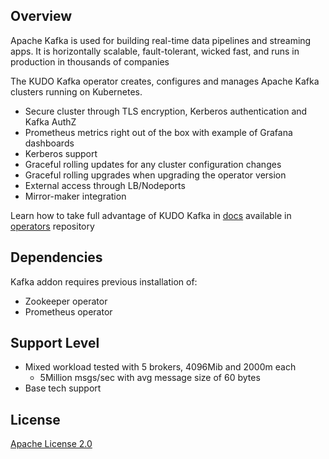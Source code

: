 ## Overview
Apache Kafka is used for building real-time data pipelines and streaming apps. It is horizontally scalable, fault-tolerant, wicked fast, and runs in production in thousands of companies

The KUDO Kafka operator creates, configures and manages Apache Kafka clusters running on Kubernetes.

- Secure cluster through TLS encryption, Kerberos authentication and Kafka AuthZ
- Prometheus metrics right out of the box with example of Grafana dashboards
- Kerberos support
- Graceful rolling updates for any cluster configuration changes
- Graceful rolling upgrades when upgrading the operator version
- External access through LB/Nodeports
- Mirror-maker integration

Learn how to take full advantage of KUDO Kafka in [docs](https://github.com/kudobuilder/operators/tree/master/repository/kafka) available in [operators](https://github.com/kudobuilder/operators) repository

## Dependencies

Kafka addon requires previous installation of:
- Zookeeper operator
- Prometheus operator

## Support Level
- Mixed workload tested with 5 brokers, 4096Mib and 2000m each
  - 5Million msgs/sec with avg message size of 60 bytes
- Base tech support

## License
[Apache License 2.0](https://github.com/kudobuilder/operators/blob/master/LICENSE)
